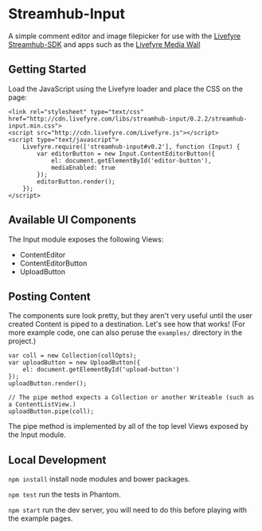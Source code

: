 Streamhub-Input
===============

A simple comment editor and image filepicker for use with the [Livefyre Streamhub-SDK](//github.com/Livefyre/streamhub-sdk "Streamhub-SDK repository") and apps such as the [Livefyre Media Wall](//github.com/Livefyre/streamhub-wall)

## Getting Started

Load the JavaScript using the Livefyre loader and place the CSS on the page:

```
<link rel="stylesheet" type="text/css" href="http://cdn.livefyre.com/libs/streamhub-input/0.2.2/streamhub-input.min.css">
<script src="http://cdn.livefyre.com/Livefyre.js"></script>
<script type="text/javascript">
    Livefyre.require(['streamhub-input#v0.2'], function (Input) {
        var editorButton = new Input.ContentEditorButton({
            el: document.getElementById('editor-button'),
            mediaEnabled: true
        });
        editorButton.render();
    });
</script>
```

## Available UI Components

The Input module exposes the following Views:

- ContentEditor
- ContentEditorButton
- UploadButton

## Posting Content

The components sure look pretty, but they aren't very useful until the user created Content is piped to a destination. Let's see how that works! (For more example code, one can also peruse the `examples/` directory in the project.)

```
var coll = new Collection(collOpts);
var uploadButton = new UploadButton({
    el: document.getElementById('upload-button')
});
uploadButton.render();

// The pipe method expects a Collection or another Writeable (such as a ContentListView.)
uploadButton.pipe(coll);
```

The pipe method is implemented by all of the top level Views exposed by the Input module.

## Local Development

`npm install` install node modules and bower packages.

`npm test` run the tests in Phantom.

`npm start` run the dev server, you will need to do this before playing with the example pages.


